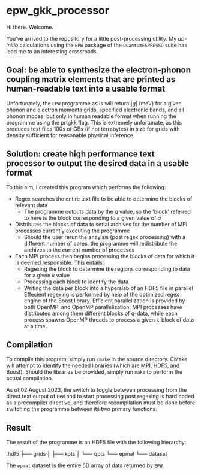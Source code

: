 # epw_gkk_processor

Hi there. Welcome.

You've arrived to the repository for a little post-processing utility. My *ab-initio* calculations using the `EPW` package of the `QuantumESPRESSO` suite has lead me to an interesting crossroads. 

## Goal: be able to synthesize the electron-phonon coupling matrix elements that are printed as human-readable text into a usable format

Unfortunately, the `EPW` programme as is will return $|g|$ (meV) for a given phonon and electron momenta grids, specified electronic bands, and all phonon modes, but only in human readable format when
running the programme using the prtgkk flag. This is extremely unfortunate, as this produces text files 100s of GBs (if not terrabytes) in size for grids with density sufficient
for reasonable physical inference. 

## Solution: create high performance text processor to output the desired data in a usable format


To this aim, I created this program which performs the following:

- Regex searches the entire text file to be able to determine the blocks of relevant data
     - The programme outputs data by the $q$ value, so the 'block' referred to here is the block corresponding to a given value of $q$
- Distributes the blocks of data to serial archives for the number of MPI processes currently executing the programme
     - Should the user rerun the anaylsis (post regex processing) with a different number of cores, the programme will redistribute the archives to the current number of processes
- Each MPI process then begins processing the blocks of data for which it is deemed responsible. This entails:
     - Regexing the block to determine the regions corresponding to data for a given $k$ value
     - Processing each block to identify the data
     - Writing the data per block into a hyperslab of an HDF5 file in parallel
Effecient regexing is performed by help of the optimized regex engine of the Boost library. Efficient parallelization is provided by both OpenMPI and OpenMP parallelization: MPI processes have distributed among them different blocks of q-data, while each process spawns OpenMP threads to process a given k-block of data at a time.

## Compilation

To compile this program, simply run `cmake` in the source directory. CMake will attempt to identify the needed libraries (which are MPI, HDF5, and Boost). Should the libraries be provided, simply run `make` to perform the actual compilation.

As of 02 August 2023, the switch to toggle between processing from the direct text output of `EPW` and to start processing post regexing is hard coded as a precompiler directive, and therefore recompilation must be done before switching the programme between
its two primary functions.

## Result

The result of the programme is an HDF5 file with the following hierarchy:

<prefix>.hdf5
├── grids
│   ├── kpts
│   └── qpts
└── epmat
    └── dataset

The `epmat` dataset is the entire 5D array of data returned by `EPW`. 
